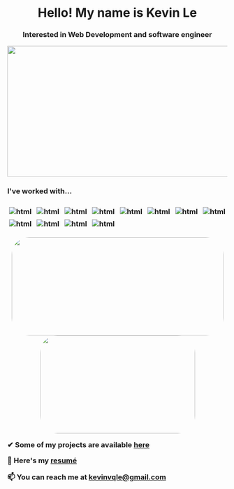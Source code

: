 
<h1 align="center">Hello! My name is Kevin Le </h1>
<h3 align="center"> Interested in Web Development and software engineer</h3>

<p align="center">
  <img width="900" height="300" src="https://thumbs.gfycat.com/LikelyUnitedArachnid-size_restricted.gif">
</p>

<p align="left">
  
<h3> I've worked with... <h3>
<img src="https://img.shields.io/badge/c++-%2300599C.svg?style=for-the-badge&logo=c%2B%2B&logoColor=white" alt="html" style="vertical-align:top; margin:4px">
<img src="https://img.shields.io/badge/css3-%231572B6.svg?style=for-the-badge&logo=css3&logoColor=white" alt="html" style="vertical-align:top; margin:4px">
<img src="https://img.shields.io/badge/html5-%23E34F26.svg?style=for-the-badge&logo=html5&logoColor=white" alt="html" style="vertical-align:top; margin:4px">
<img src="https://img.shields.io/badge/javascript-%23323330.svg?style=for-the-badge&logo=javascript&logoColor=%23F7DF1E" alt="html" style="vertical-align:top; margin:4px">
<img src="https://img.shields.io/badge/php-%23777BB4.svg?style=for-the-badge&logo=php&logoColor=white" alt="html" style="vertical-align:top; margin:4px">
<img src="https://img.shields.io/badge/python-3670A0?style=for-the-badge&logo=python&logoColor=ffdd54" alt="html" style="vertical-align:top; margin:4px">
<img src="https://img.shields.io/badge/r-%23276DC3.svg?style=for-the-badge&logo=r&logoColor=white" alt="html" style="vertical-align:top; margin:4px">
<img src="https://img.shields.io/badge/numpy-%23013243.svg?style=for-the-badge&logo=numpy&logoColor=white" alt="html" style="vertical-align:top; margin:4px">
<img src="https://img.shields.io/badge/pandas-%23150458.svg?style=for-the-badge&logo=pandas&logoColor=white" alt="html" style="vertical-align:top; margin:4px">
<img src="https://img.shields.io/badge/django-%23092E20.svg?style=for-the-badge&logo=django&logoColor=white" alt="html" style="vertical-align:top; margin:4px">
<img src="https://img.shields.io/badge/unrealengine-%23313131.svg?style=for-the-badge&logo=unrealengine&logoColor=white" alt="html" style="vertical-align:top; margin:4px">
<img src="https://img.shields.io/badge/java-%23ED8B00.svg?style=for-the-badge&logo=java&logoColor=white" alt="html" style="vertical-align:top; margin:4px">



</p>

<p align="center">
<img width="485" height="225" src="https://github-readme-stats.vercel.app/api?username=kevinvqle&show_icons=true&theme=tokyonight&include_all_commits=true&hide=stars" style="border-radius:40px;">
<img width="355" height="225" src="https://github-readme-stats.vercel.app/api/top-langs/?username=kevinvqle&theme=tokyonight&layout=compact" style="border-radius:40px;">
</p>
  
<div style="margin-bottom: 10px"> 
  
  <!--Projects-->
  <a>✔  Some of my projects are available </a>
  <a href="https://github.com/kevinvqle?tab=repositories"> here</a>
  
  <!--Resume-->
  <a>📄 Here's my </a>
  <a href="./uploads/file:///C:/Users/kevin/Downloads/Resume_2022.pdf">resumé</a>
  
  <!--Email-->
  <a>📫 You can reach me at kevinvqle@gmail.com</a>
</div> 

